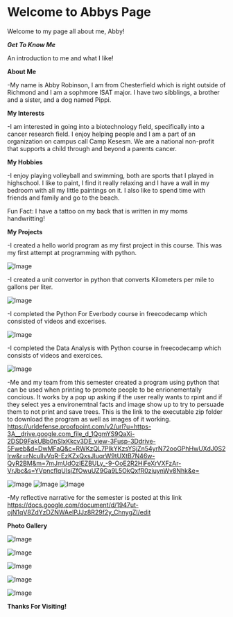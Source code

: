 # Welcome to Abbys Page


Welcome to my page all about me, Abby!

***Get To Know Me***

An introduction to me and what I like!


**About Me**

-My name is Abby Robinson, I am from Chesterfield which 
is right outside of Richmond and I am a sophmore ISAT 
major. I have two sibblings, a brother and a sister,
and a dog named Pippi.

**My Interests**

-I am interested in going into a biotechnology field,
specifically into a cancer research field. I enjoy 
helping people and I am a part of an organization on 
campus call Camp Kesesm. We are a national non-profit 
that supports a child through and beyond a parents cancer.

**My Hobbies**

-I enjoy playing volleyball and swimming, both are sports
that I played in highschool. I like to paint, I find it
really relaxing and I have a wall in my bedroom with all
my little paintings on it. I also like to spend time with
friends and family and go to the beach.

Fun Fact: I have a tattoo on my back that is written in 
my moms handwritting!

**My Projects**

-I created a hello world program as my first project in this
course. This was my first attempt at programming with python.

![Image](hello-world-screeshot.png)

-I created a unit convertor in python that converts Kilometers
per mile to gallons per liter.

![Image](convertor.py.screenshot.png)

-I completed the Python For Everbody course in freecodecamp which
consisted of videos and excerises.

![Image](PythonEverybodyScreenshot.png)

-I completed the Data Analysis with Python course in freecodecamp
which consists of videos and exercices.

![Image](DataTutorialScreenshot.png)

-Me and my team from this semester created a program using 
python that can be used when printing to promote people to
be enrionementally concious. It works by a pop up asking
if the user really wants to rpint and if they select yes a
environemtnal facts and image show up to try to persuade them
to not print and save trees. This is the link to the executable
zip folder to download the program as well as images of it working.
https://urldefense.proofpoint.com/v2/url?u=https-3A__drive.google.com_file_d_1QgmYS9QaXi-2DSD9FakUBb0nSIxKkcv3DE_view-3Fusp-3Ddrive-5Fweb&d=DwMFaQ&c=RWKzQL7PIkYKzsYSjZn54yrN72ooGPhHwUXdJ0S2Irw&r=rNcuIlvVqR-EzKZxQxsJIuqrW9tUXtB7N46w-QyR2BM&m=7mJmUdOzIEZBULy_-9-OoE2R2HiFeXrVXFzAr-VrJbc&s=YVpncfIqUIsjZfOwuUZ9Ga9L5OkQxfR0ziuynWv8Nhk&e=

![Image](print_confirm.JPG)
![Image](print.continue.JPG)
![Image](logo.JPG)



-My reflective narrative for the semester is posted at this
link
https://docs.google.com/document/d/1947ut-ojN1qV8ZdYzDZNWAelPJJz8R29f2y_ChnygZI/edit

**Photo Gallery**

![Image](IMG_0065.JPG)

![Image](IMG_0913.jpg)

![Image](IMG_0443.JPG)

![Image](IMG_1008.JPG)

![Image](IMG_0304.PNG)



**Thanks For Visiting!**


